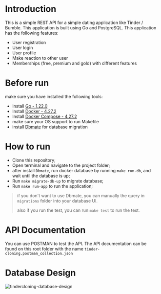 # Introduction 
This is a simple REST API for a simple dating application like Tinder / Bumble. This application is built using Go and PostgreSQL. This application has the following features:
- User registration
- User login
- User profile
- Make reaction to other user
- Memberships (free, premium and gold) with different features

# Before run
make sure you have installed the following tools:
- Install [Go - 1.22.0](https://www.python.org/downloads/)
- Install [Docker - 4.27.2](https://www.docker.com/products/docker-desktop)
- Install [Docker Compose - 4.27.2](https://docs.docker.com/compose/install/)
- make sure your OS support to run Makefile
- install [Dbmate](https://github.com/amacneil/dbmate) for database migration

# How to run
- Clone this repository;
- Open terminal and navigate to the project folder;
- after install `Dbmate`, run docker database by running `make run-db`, and wait until the database is up;
- Run `make migrate-db-up` to migrate database;
- Run `make run-app` to run the application;

> if you don't want to use Dbmate, you can manually the query in `migrations` folder into your database UI.
>
> also if you run the test, you can run `make test` to run the test.


# API Documentation
You can use POSTMAN to test the API. The API documentation can be found on this root folder with the name `tinder-cloning.postman_collection.json`

# Database Design
![tindercloning-database-design](https://github.com/harmnot/tinder-cloning/assets/42674439/319709da-6a2c-42ba-833e-1c4050b16265)
